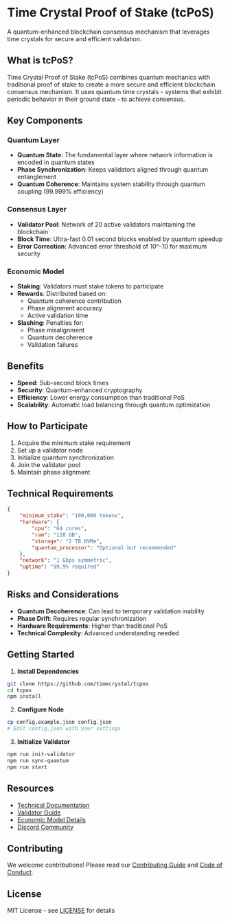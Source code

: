 # Time Crystal Proof of Stake (tcPoS)

A quantum-enhanced blockchain consensus mechanism that leverages time crystals for secure and efficient validation.

## What is tcPoS?

Time Crystal Proof of Stake (tcPoS) combines quantum mechanics with traditional proof of stake to create a more secure and efficient blockchain consensus mechanism. It uses quantum time crystals - systems that exhibit periodic behavior in their ground state - to achieve consensus.

## Key Components

### Quantum Layer
- **Quantum State**: The fundamental layer where network information is encoded in quantum states
- **Phase Synchronization**: Keeps validators aligned through quantum entanglement
- **Quantum Coherence**: Maintains system stability through quantum coupling (99.999% efficiency)

### Consensus Layer
- **Validator Pool**: Network of 20 active validators maintaining the blockchain
- **Block Time**: Ultra-fast 0.01 second blocks enabled by quantum speedup
- **Error Correction**: Advanced error threshold of 10^-10 for maximum security

### Economic Model
- **Staking**: Validators must stake tokens to participate
- **Rewards**: Distributed based on:
  - Quantum coherence contribution
  - Phase alignment accuracy
  - Active validation time
- **Slashing**: Penalties for:
  - Phase misalignment
  - Quantum decoherence
  - Validation failures

## Benefits

- **Speed**: Sub-second block times
- **Security**: Quantum-enhanced cryptography
- **Efficiency**: Lower energy consumption than traditional PoS
- **Scalability**: Automatic load balancing through quantum optimization

## How to Participate

1. Acquire the minimum stake requirement
2. Set up a validator node
3. Initialize quantum synchronization
4. Join the validator pool
5. Maintain phase alignment

## Technical Requirements

```json
{
    "minimum_stake": "100,000 tokens",
    "hardware": {
        "cpu": "64 cores",
        "ram": "128 GB",
        "storage": "2 TB NVMe",
        "quantum_processor": "Optional but recommended"
    },
    "network": "1 Gbps symmetric",
    "uptime": "99.9% required"
}
```

## Risks and Considerations

- **Quantum Decoherence**: Can lead to temporary validation inability
- **Phase Drift**: Requires regular synchronization
- **Hardware Requirements**: Higher than traditional PoS
- **Technical Complexity**: Advanced understanding needed

## Getting Started

1. **Install Dependencies**
```bash
git clone https://github.com/timecrystal/tcpos
cd tcpos
npm install
```

2. **Configure Node**
```bash
cp config.example.json config.json
# Edit config.json with your settings
```

3. **Initialize Validator**
```bash
npm run init-validator
npm run sync-quantum
npm run start
```

## Resources

- [Technical Documentation](https://docs.timecrystal.network)
- [Validator Guide](https://docs.timecrystal.network/validator)
- [Economic Model Details](https://docs.timecrystal.network/economics)
- [Discord Community](https://discord.gg/timecrystal)

## Contributing

We welcome contributions! Please read our [Contributing Guide](CONTRIBUTING.md) and [Code of Conduct](CODE_OF_CONDUCT.md).

## License

MIT License - see [LICENSE](LICENSE) for details